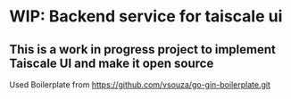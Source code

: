 # WIP: Backend service for taiscale ui

## This is a work in progress project to implement Taiscale UI and make it open source

Used Boilerplate from https://github.com/vsouza/go-gin-boilerplate.git